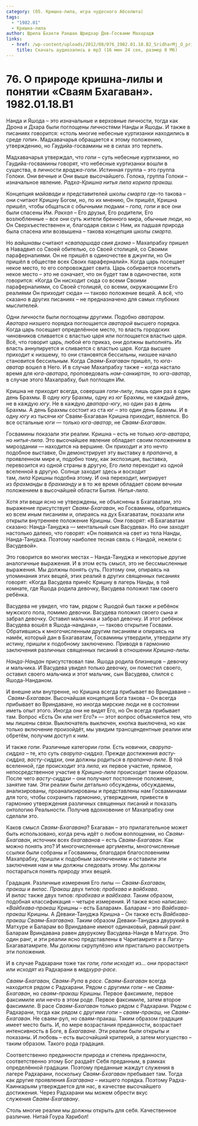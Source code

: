 ```yaml
---
category: (05. Кришна-лила, игра чудесного Абсолюта)
tags:
  - "1982.01"
  - Кришна-лила
author: Шрила Бхакти Ракшак Шридхар Дев-Госвами Махарадж
links:
  - href: /wp-content/uploads/2012/08/076_1982.01.18.B2_SridharMj_O_prirode_krishna-lily_i_ponyatii_Svayam_Bhagavan.mp3
    title: Скачать аудиозапись в mp3 (16 мин 24 сек, размер 8 Мб)
---
```


# 76. О природе кришна-лилы и понятии «Сваям Бхагаван». 1982.01.18.B1

Нанда и Яшода – это изначальные и верховные личности, тогда как Дрона и Дхара были поглощены личностями Нанды и Яшоды. И также в писаниях говорится: «столь многие небесные куртизанки находились в среде *гопи*». Мадхавачарья обращается к этому положению, утверждению, но Гаудийа-госвамины не в силах это терпеть.

Мадхавачарья утверждал, что *гопи* – суть небесные куртизанки, но Гаудийа-госвамины говорят, что небесные куртизанки вошли в существа, в личности *враджа-гопи*. Истинная группа – это группа Голоки. Они вечные и Они выше высочайшего. Голока, группа Голоки – изначальное явление. *Радха-Кришна нитья лила корила пракаш.*

Концепция *майавади* и представителей школы *смарта* где-то такова – они считают Кришну Богом, но, по их мнению, Он пришёл, Кришна пришёл, чтобы общаться с обычными людьми – *гопа, гопи* и все они были спасены Им. *Ракхал –* Его друзья, Его родители, Его возлюбленные – все они суть жители бренного мира, обычные люди, но Он Сверхъестественен и, благодаря связи с Ним, их падшая природа была спасена или возвышена – такова концепция школы *смарта*.

Но *вайшнавы* считают «*свапаршада свия дхама –* Махапрабху пришел в Навадвип со Своей обителью, со Своей столицей, со Своими параферналиями. Он не пришёл в одиночестве в джунгли, но Он пришёл в обществе всех Своих параферналий». Когда царь посещает некое место, то его сопровождает свита. Царь собирается посетить некое место – это не означает, что он будет там в одиночестве, хотя говорится: «Когда Он нисходит сюда со всеми Своими параферналиями, со Своей столицей, со всеми, окружающими Его реалиями Он приходит сюда» — таково положение вещей. А всё, что сказано в других писаниях – не предназначено для самых глубоких мыслителей.

Одни личности были поглощены другими. Подобно *аватарам*. *Аватара* низшего порядка поглощается *аватарой* высшего порядка. Когда царь посещает определённое место, то власть городских чиновников сливается с властью царя или поглощается властью царя. Всё, что говорит царь, любой его приказ, они должны выполнять. Их власть аннулируется и сливается с властью царя. Когда высшее приходит к низшему, то они становятся бессильны, низшее начало становится бессильным. Когда *Сваям-Бхагаван* пришёл, то *юга-аватар* вошел в Него. И в случае Махапрабху также – когда настало время для *юга-аватара*, проповедовать *нам-санкиртан*, то *юга-аватар*, в случае этого Махапрабху, был поглощен Им.

Кришна не приходит всегда, совершая *гопи-лилу*, лишь один раз в один день Брахмы. В одну *югу* Брахмы, одну из *юг* Брахмы, не каждый день, не в каждую *югу*. Не в каждую *двапара-югу*, но один раз в день Брахмы. А день Брахмы состоит из ста *юг* – это один день Брахмы. И в одну *югу* из тысячи *юг* Сваям-Бхагаван Кришна приходит, является. Во все остальные *юги* — только *юга-аватар*, не *Сваям-Бхагаван*.

Госвамины показали эти реалии. Кришна – есть не только *юга-аватара*, но *нитья-лила*. Это высочайшее явление обладает своим положением в мироздании — находится на вершине. Он приходит и это нечто подобное выставке, Он демонстрирует эту выставку в *прапанча*, в проявленном мире и, подобно тому, как экспозиция, выставка, перевозится из одной страны в другую, Его *лила* переходит из одной вселенной в другую. Солнце заходит здесь и восходит там, *лила* Кришны подобна этому. И она переходит, мигрирует из *брахманды* в *брахманду* и в то же время обладает своим вечным положением в высочайшей области Бытия. *Нитья-лила*.

Хотя эти вещи ясно не утверждены, не объяснены в Бхагаватам, это выражение присутствует *Сваям-Бхагаван*, но Госвамины, обратившись ко всем иным писаниям и, опираясь на дух Бхагаватам, показали или открыли внутреннее положение Кришны. Они говорят: «В Бхагаватам сказано: Нанда-Тануджа — ментальный сын Васудева». Но они заходят настолько далеко, что говорят: «Он появился на свет из тела Нанды, Нанда-Тануджа. Поэтому наиболее тесная связь с Нандой, нежели с Васудевой».

Это говорится во многих местах – Нанда-Тануджа и некоторые другие аналогичные выражения. И в этом есть смысл, это не бессмысленные выражения. Мы должны понять суть. Поэтому они, опираясь на упоминания этих вещей, этих реалий в других священных писаниях говорят: «Когда Васудева принёс Кришну в лагерь Нанды, в той комнате, где Яшода родила девочку, Васудева положил там своего ребёнка.

Васудева не увидел, что там, рядом с Яшодой был также и ребёнок мужского пола, помимо девочки. Васудева положил своего сына и забрал девочку. Оставил мальчика и забрал девочку. И этот ребёнок Васудева вошёл в Яшода-нандана», — таково открытие Госвами. Обратившись к многочисленным другим писаниям и опираясь на намёк, который дан в Бхагаватам, Госвамины утвердили, утвердили эту истину, пришли к подобному заключению. Приводя в гармонию заключения различных священных писаний в отношении *Кришна-лилы*.

*Нанда-Нандан* присутствовал там. Яшода родила близнецов – девочку и мальчика. И Васудева увидел только девочку, он поместил своего, оставил своего мальчика и этот мальчик, сын Васудева, слился с Яшода-Нанданом.

И внешне или внутренне, но Кришна всегда прибывает во Вриндаване – *Сваям-Бхагаван*. Высочайшая концепция Бога такова – Он всегда прибывает во Вриндаване, но иногда мирские люди не в состоянии иметь опыт этого. Иногда они не видят Его, но Он всегда прибывает там. Вопрос «Есть Он или нет Его?» — этот вопрос объясняется тем, что мы лишены связи. Выключатель выключен, кнопка выключена, но как только включение произойдёт, мы увидим трансцендентные реалии или обретём, получим доступ к ним.

И также *гопи*. Различные категории *гопи.* Есть новички, *сварупа-сиддха* – те, кто суть *сварупа-сиддха*. Прежде достижения *васту-сиддха, васту-сиддхи*, они должны родиться в *прапанча-лиле*. В той вселенной, где происходит эта *лила*, их первое участие, прямое, непосредственное участие в *Кришна-лиле* происходит таким образом. После чего *васту-сиддхи* – они получают постоянное положение, занятие там. Эти реалии были детально обсуждены, обсуждаемы, анализированы, проанализированы и представлены нам Госваминами для того, чтобы сохранить гармонию, утверждения, привести в гармонию утверждения различных священных писаний и показать онтологию Реальности. Получив вдохновение от Махапрабху они сделали это.

Каков смысл *Сваям-Бхагавана*? Бхагаван – это прилагательное может быть использовано, когда речь идёт о любом воплощении, но *Сваям-Бхагаван*, источник всех *бхагаванов* – есть *Сваям-Бхагаван*. Как можно понять это? И многочисленные аргументы, многочисленные ссылки были собраны и Госвамины, благодаря благословениям Махапрабху, пришли к подобным заключениям и оставили эти заключения нам и мы должны следовать этому. Мы должны постараться понять природу этих вещей.

Градация. Различные измерения Его лилы — *Сваям-Бхагаван, пракаш* и *вилас*. *Пракаш* двух типов: *прабхава* и *вайбхава*. И *вилас* также двух типов: *прабхава* и *вайбхава*. Таким образом, подобная классификация – четыре измерения. И также ясно написано: «*Вайбхава-пракаш* Кришны – есть Баларам». Баларам – это *Вайбхава-пракаш* Кришны. А Деваки-Тануджа Кришна – Он также есть *Вайбхава-пракаш Сваям-Бхагавана*. Таким образом Деваки-Тануджа двурукий в Матхуре и Баларам во Вриндаване имеют одинаковый, равный ранг. Баларам Вриндавана равен двурукому Васудева-Нанде в Матхуре. Это один ранг, и эти реалии ясно представлены в Чаритамрите и в Лагху-Бхагаватамрите. Мы должны скрупулёзно или пристально рассмотреть эти положения.

И в случае Радхарани тоже так *гопи, гопи* исходят из… они прорастают или исходят из Радхарани в *мадхура-расе*.

*Сваям-Бхагаван, Сваям-Рупа* в *расе. Сваям-Бхагаван* всегда находится рядом с Радхарани. Рядом с другими *гопи* – не *Сваям-Бхагаван*, но *сваям-пракаш* Кришны. Первое факсимиле, первое факсимиле или нечто в этом роде. Первое факсимиле, затем второе факсимиле. В расе *Сваям-Бхагаван* только рядом с Радхарани. Рядом с Радхарани, тогда как рядом с другими *гопи – сваям-пракаш,* не *Сваям-Бхагаван.* Не сваям-руп, но сваям-пракаш. Таким образом градация имеет место быть. И, по мере возрастания преданности, возрастает интенсивность в Боге, в *Бхагаване*. Эти реалии были открыты и показаны. И любовь – есть высочайший критерий, а затем могущество – таким образом. Такого рода градация.

Соответственно преданности природа и степень преданности, соответственно этому Бог раздаёт Себя преданным, в рамках определённой градации. Поэтому преданные жаждут служения в лагере Радхарани, поскольку *Сваям-Бхагаван* пребывает там. Тогда как другие проявления *Бхагавана* – низшего порядка. Поэтому Радха-Каинкарьям утверждается для нас, в качестве высочайшего достижения. Через Радхарани мы можем обрести вкус служения *Сваям-Бхагавану*.

Столь многие реалии мы должны открыть для себя. Качественное различие. Нитай Гоура Харибол!


